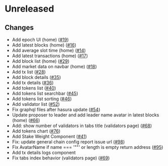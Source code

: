 # Unreleased

## Changes
- Add epoch UI (home) ([\#19](https://github.com/forbole/big-dipper-2.0-solana/issues/19))
- Add latest blocks (home) ([\#16](https://github.com/forbole/big-dipper-2.0-solana/issues/16))
- Add average slot time (home) ([\#14](https://github.com/forbole/big-dipper-2.0-solana/issues/14))
- Add latest transactions (home) ([\#17](https://github.com/forbole/big-dipper-2.0-solana/issues/17))
- Add block list (home) ([\#29](https://github.com/forbole/big-dipper-2.0-solana/issues/29))
- Add market data on navbar (home) ([\#18](https://github.com/forbole/big-dipper-2.0-solana/issues/18))
- Add tx list ([\#28](https://github.com/forbole/big-dipper-2.0-solana/issues/28))
- Add block details ([\#35](https://github.com/forbole/big-dipper-2.0-solana/issues/35))
- Add tx details ([\#36](https://github.com/forbole/big-dipper-2.0-solana/issues/36))
- Add tokens list ([\#40](https://github.com/forbole/big-dipper-2.0-solana/issues/40))
- Add tokens list searchbar ([\#45](https://github.com/forbole/big-dipper-2.0-solana/issues/45))
- Add tokens list sorting ([\#46](https://github.com/forbole/big-dipper-2.0-solana/issues/46))
- Add validator list ([\#52](https://github.com/forbole/big-dipper-2.0-solana/issues/52))
- Fix graphql files after hasura update ([\#54](https://github.com/forbole/big-dipper-2.0-solana/issues/54))
- Update proposer to leader and add leader name avatar in latest blocks (home) ([\#66](https://github.com/forbole/big-dipper-2.0-solana/issues/66))
- Add: show number of validators in tabs title (validators page) ([\#68](https://github.com/forbole/big-dipper-2.0-solana/issues/68))
- Add tokens chart ([\#76](https://github.com/forbole/big-dipper-2.0-solana/issues/76))
- Add Stake Weight Component ([\#41](https://github.com/forbole/big-dipper-2.0-solana/issues/41))
- Fix: update general chain config report issue url ([\#98](https://github.com/forbole/big-dipper-2.0-solana/issues/98))
- Fix AvatarName if name === '""' or length is empty return address ([\#95](https://github.com/forbole/big-dipper-2.0-solana/issues/95))
- Add tx details logs component
- Fix tabs index behavior (validators page) ([\#69](https://github.com/forbole/big-dipper-2.0-solana/issues/69))